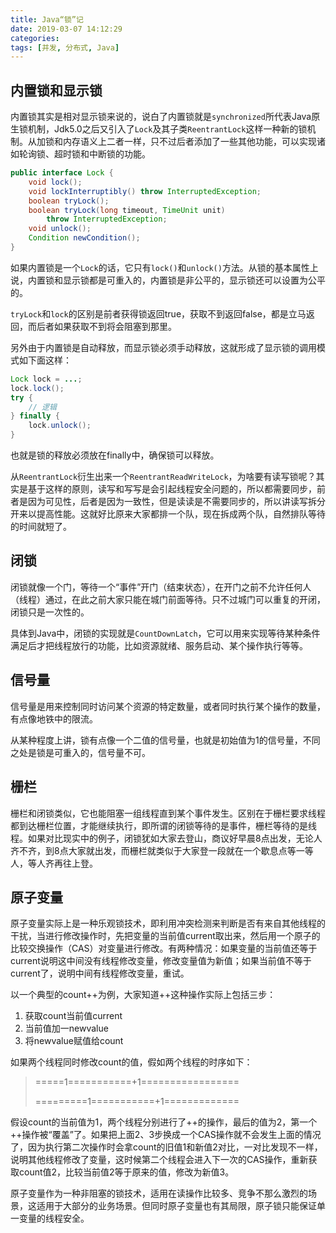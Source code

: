 ```yaml
---
title: Java“锁”记
date: 2019-03-07 14:12:29
categories:
tags: [并发, 分布式, Java]
---
```

## 内置锁和显示锁

内置锁其实是相对显示锁来说的，说白了内置锁就是`synchronized`所代表Java原生锁机制，Jdk5.0之后又引入了`Lock`及其子类`ReentrantLock`这样一种新的锁机制。从加锁和内存语义上二者一样，只不过后者添加了一些其他功能，可以实现诸如轮询锁、超时锁和中断锁的功能。
<!--more-->
```java
public interface Lock {
    void lock();
    void lockInterruptibly() throw InterruptedException;
    boolean tryLock();
    boolean tryLock(long timeout, TimeUnit unit)
        throw InterruptedException;
    void unlock();
    Condition newCondition();
}
```
如果内置锁是一个`Lock`的话，它只有`lock()`和`unlock()`方法。从锁的基本属性上说，内置锁和显示锁都是可重入的，内置锁是非公平的，显示锁还可以设置为公平的。

`tryLock`和`lock`的区别是前者获得锁返回true，获取不到返回false，都是立马返回，而后者如果获取不到将会阻塞到那里。

另外由于内置锁是自动释放，而显示锁必须手动释放，这就形成了显示锁的调用模式如下面这样：
```java
Lock lock = ...;
lock.lock();
try {
    // 逻辑
} finally {
    lock.unlock();
}
```
也就是锁的释放必须放在finally中，确保锁可以释放。

从`ReentrantLock`衍生出来一个`ReentrantReadWriteLock`，为啥要有读写锁呢？其实是基于这样的原则，读写和写写是会引起线程安全问题的，所以都需要同步，前者是因为可见性，后者是因为一致性，但是读读是不需要同步的，所以讲读写拆分开来以提高性能。这就好比原来大家都排一个队，现在拆成两个队，自然排队等待的时间就短了。

## 闭锁
闭锁就像一个门，等待一个“事件”开门（结束状态），在开门之前不允许任何人（线程）通过，在此之前大家只能在城门前面等待。只不过城门可以重复的开闭，闭锁只是一次性的。

具体到Java中，闭锁的实现就是`CountDownLatch`，它可以用来实现等待某种条件满足后才把线程放行的功能，比如资源就绪、服务启动、某个操作执行等等。

## 信号量
信号量是用来控制同时访问某个资源的特定数量，或者同时执行某个操作的数量，有点像地铁中的限流。

从某种程度上讲，锁有点像一个二值的信号量，也就是初始值为1的信号量，不同之处是锁是可重入的，信号量不可。

## 栅栏
栅栏和闭锁类似，它也能阻塞一组线程直到某个事件发生。区别在于栅栏要求线程都到达栅栏位置，才能继续执行，即所谓的闭锁等待的是事件，栅栏等待的是线程。如果对比现实中的例子，闭锁犹如大家去登山，商议好早晨8点出发，无论人齐不齐，到8点大家就出发，而栅栏就类似于大家登一段就在一个歇息点等一等人，等人齐再往上登。

## 原子变量
原子变量实际上是一种乐观锁技术，即利用冲突检测来判断是否有来自其他线程的干扰，当进行修改操作时，先把变量的当前值current取出来，然后用一个原子的比较交换操作（CAS）对变量进行修改。有两种情况：如果变量的当前值还等于current说明这中间没有线程修改变量，修改变量值为新值；如果当前值不等于current了，说明中间有线程修改变量，重试。

以一个典型的count++为例，大家知道++这种操作实际上包括三步：
1. 获取count当前值current
2. 当前值加一newvalue
3. 将newvalue赋值给count

如果两个线程同时修改count的值，假如两个线程的时序如下：
> =====1===========+1=================
>
> =========1===========+1=============

假设count的当前值为1，两个线程分别进行了++的操作，最后的值为2，第一个++操作被“覆盖”了。如果把上面2、3步换成一个CAS操作就不会发生上面的情况了，因为执行第二次操作时会拿count的旧值1和新值2对比，一对比发现不一样，说明其他线程修改了变量，这时候第二个线程会进入下一次的CAS操作，重新获取count值2，比较当前值2等于原来的值，修改为新值3。

原子变量作为一种非阻塞的锁技术，适用在读操作比较多、竞争不那么激烈的场景，这适用于大部分的业务场景。但同时原子变量也有其局限，原子锁只能保证单一变量的线程安全。

